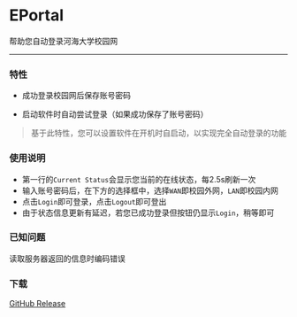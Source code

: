 # EPortal
帮助您自动登录河海大学校园网
***
### 特性
- 成功登录校园网后保存账号密码

- 启动软件时自动尝试登录（如果成功保存了账号密码）
>基于此特性，您可以设置软件在开机时自启动，以实现完全自动登录的功能
### 使用说明
- 第一行的`Current Status`会显示您当前的在线状态，每2.5s刷新一次
- 输入账号密码后，在下方的选择框中，选择`WAN`即校园外网，`LAN`即校园内网
- 点击`Login`即可登录，点击`Logout`即可登出
- 由于状态信息更新有延迟，若您已成功登录但按钮仍显示`Login`，稍等即可
### 已知问题
读取服务器返回的信息时编码错误
### 下载
[GitHub Release](https://github.com/RedDragon0293/EPortal/releases)